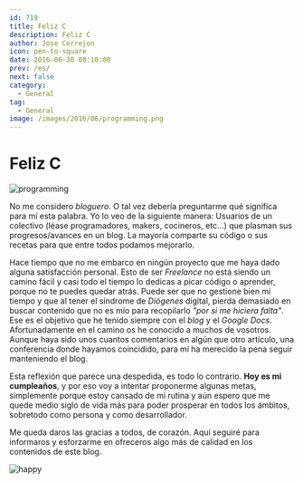 ```yaml
---
id: 719
title: Feliz C
description: Feliz C
author: Jose Cerrejon
icon: pen-to-square
date: 2016-06-30 08:10:00
prev: /es/
next: false
category:
  - General
tag:
  - General
image: /images/2016/06/programming.png
---
```


# Feliz C

![programming](/images/2016/06/programming.png)

No me considero *bloguero*. O tal vez debería preguntarme qué significa para mí esta palabra. Yo lo veo de la siguiente manera: Usuarios de un colectivo (léase programadores, makers, cocineros, etc...) que plasman sus progresos/avances en un blog. La mayoría comparte su código o sus recetas para que entre todos podamos mejorarlo.

Hace tiempo que no me embarco en ningún proyecto que me haya dado alguna satisfacción personal. Esto de ser *Freelance* no está siendo un camino fácil y casi todo el tiempo lo dedicas a picar código o aprender, porque no te puedes quedar atrás. Puede ser que no gestione bien mi tiempo y que al tener el síndrome de *Diógenes* digital, pierda demasiado en buscar contenido que no es mío para recopilarlo *"por si me hiciera falta"*. Ese es el objetivo que he tenido siempre con el *blog* y el *Google Docs*. Afortunadamente en el camino os he conocido a muchos de vosotros. Aunque haya sido unos cuantos comentarios en algún que otro artículo, una conferencia donde hayamos coincidido, para mí ha merecido la pena seguir manteniendo el blog.

Esta reflexión que parece una despedida, es todo lo contrario. **Hoy es mi cumpleaños**, y por eso voy a intentar proponerme algunas metas, simplemente porque estoy cansado de mi rutina y aún espero que me quede medio siglo de vida más para poder prosperar en todos los ámbitos, sobretodo como persona y como desarrollador.

Me queda daros las gracias a todos, de corazón. Aquí seguiré para informaros y esforzarme en ofreceros algo más de calidad en los contenidos de este blog.

![happy](/css/sm/happy_smiling.png)